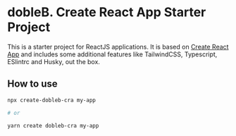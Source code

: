 # dobleB. Create React App Starter Project

This is a starter project for ReactJS applications. It is based on [Create React App](https://create-react-app.dev/) and includes some additional features like TailwindCSS, Typescript, ESlintrc and Husky, out the box.

## How to use

```bash
npx create-dobleb-cra my-app

# or

yarn create dobleb-cra my-app
```
